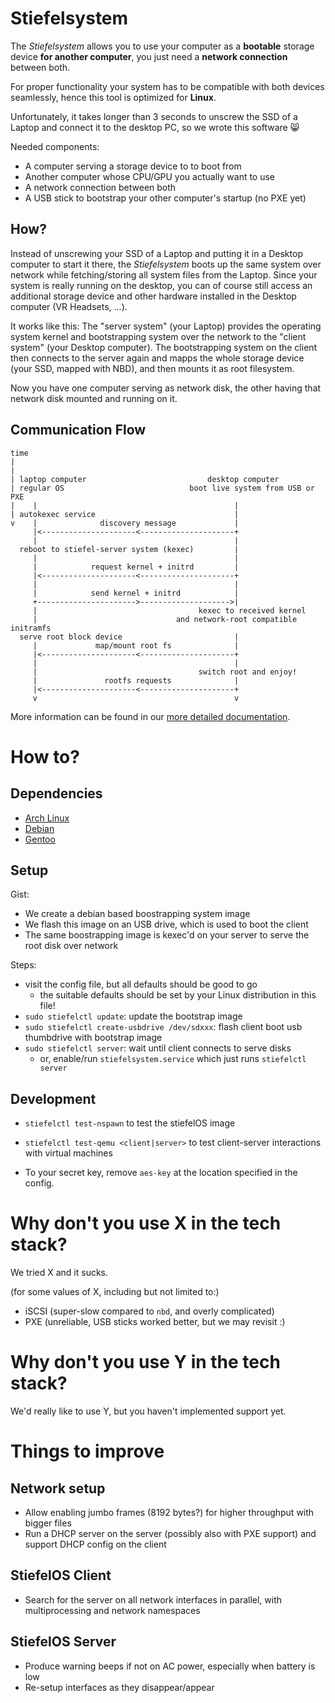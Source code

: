 # Stiefelsystem

The *Stiefelsystem* allows you to use your computer as a **bootable** storage device **for another computer**, you just need a **network connection** between both.

For proper functionality your system has to be compatible with both devices seamlessly, hence this tool is optimized for **Linux**.

Unfortunately, it takes longer than 3 seconds to unscrew the SSD of a Laptop and connect it to the desktop PC, so we wrote this software :smile_cat:

Needed components:
- A computer serving a storage device to to boot from
- Another computer whose CPU/GPU you actually want to use
- A network connection between both
- A USB stick to bootstrap your other computer's startup (no PXE yet)


## How?

Instead of unscrewing your SSD of a Laptop and putting it in a Desktop computer to start it there, the *Stiefelsystem* boots up the same system over network while fetching/storing all system files from the Laptop.
Since your system is really running on the desktop, you can of course still access an additional storage device and other hardware installed in the Desktop computer (VR Headsets, ...).

It works like this: The "server system" (your Laptop) provides the operating system kernel and bootstrapping system over the network to the "client system" (your Desktop computer).
The bootstrapping system on the client then connects to the server again and mapps the whole storage device (your SSD, mapped with NBD), and then mounts it as root filesystem.

Now you have one computer serving as network disk, the other having that network disk mounted and running on it.


## Communication Flow


```
time
|
|
| laptop computer                           desktop computer
| regular OS                            boot live system from USB or PXE
|    |                                            |
| autokexec service                               |
v    |              discovery message             |
     |<---------------------<---------------------+
     |                                            |
  reboot to stiefel-server system (kexec)         |
     |                                            |
     |            request kernel + initrd         |
     |<---------------------<---------------------+
     |                                            |
     |            send kernel + initrd            |
     +---------------------->-------------------->|
     |                                    kexec to received kernel
     |                               and network-root compatible initramfs
  serve root block device                         |
     |             map/mount root fs              |
     |<---------------------<---------------------+
     |                                            |
     |                                    switch root and enjoy!
     |               rootfs requests              |
     |<---------------------<---------------------+
     v                                            v
```

More information can be found in our [more detailed documentation](doc/procedure.md).


# How to?

## Dependencies

* [Arch Linux](doc/arch.md)
* [Debian](doc/debian.md)
* [Gentoo](doc/gentoo.md)


## Setup

Gist:

- We create a debian based boostrapping system image
- We flash this image on an USB drive, which is used to boot the client
- The same boostrapping image is kexec'd on your server to serve the root disk over network

Steps:
- visit the config file, but all defaults should be good to go
  - the suitable defaults should be set by your Linux distribution in this file!
- `sudo stiefelctl update`: update the bootstrap image
- `sudo stiefelctl create-usbdrive /dev/sdxxx`: flash client boot usb thumbdrive with bootstrap image
- `sudo stiefelctl server`: wait until client connects to serve disks
  - or, enable/run `stiefelsystem.service` which just runs `stiefelctl server`

## Development

- `stiefelctl test-nspawn` to test the stiefelOS image
- `stiefelctl test-qemu <client|server>` to test client-server interactions with virtual machines

- To your secret key, remove `aes-key` at the location specified in the config.


# Why don't you use X in the tech stack?

We tried X and it sucks.

(for some values of X, including but not limited to:)

- iSCSI (super-slow compared to `nbd`, and overly complicated)
- PXE (unreliable, USB sticks worked better, but we may revisit :)

# Why don't you use Y in the tech stack?

We'd really like to use Y, but you haven't implemented support yet.


# Things to improve

## Network setup

- Allow enabling jumbo frames (8192 bytes?) for higher throughput with bigger files
- Run a DHCP server on the server (possibly also with PXE support) and support DHCP config on the client

## StiefelOS Client

- Search for the server on all network interfaces in parallel, with multiprocessing and network namespaces

## StiefelOS Server

- Produce warning beeps if not on AC power, especially when battery is low
- Re-setup interfaces as they disappear/appear
